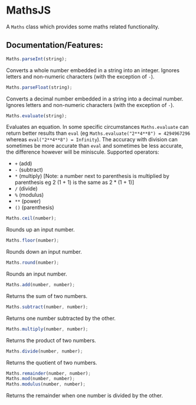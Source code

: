 # MathsJS
A `Maths` class which provides some maths related functionality.

## Documentation/Features:
```js
Maths.parseInt(string);
```
Converts a whole number embedded in a string into an integer. Ignores letters and non-numeric characters (with the exception of `-`).

```js
Maths.parseFloat(string);
```
Converts a decimal number embedded in a string into a decimal number. Ignores letters and non-numeric characters (with the exception of `-`).

```js
Maths.evaluate(string);
```
Evaluates an equation. In some specific circumstances `Maths.evaluate` can return better results than `eval` (eg `Maths.evaluate("2**4**8") = 4294967296` whereas `eval("2**4**8") = Infinity`). The accuracy with division can sometimes be more accurate than `eval` and sometimes be less accurate, the difference however will be miniscule.
Supported operators:
- `+` (add)
- `-` (subtract)
- `*` (multiply) [Note: a number next to parenthesis is multiplied by parenthesis eg 2 (1 + 1) is the same as 2 * (1 + 1)]
- `/` (divide)
- `%` (modulus)
- `**` (power)
- `()` (parenthesis)

```js
Maths.ceil(number);
```
Rounds up an input number.

```js
Maths.floor(number);
```
Rounds down an input number.

```js
Maths.round(number);
```
Rounds an input number.

```js
Maths.add(number, number);
```
Returns the sum of two numbers.

```js
Maths.subtract(number, number);
```
Returns one number subtracted by the other.

```js
Maths.multiply(number, number);
```
Returns the product of two numbers.

```js
Maths.divide(number, number);
```
Returns the quotient of two numbers.

```js
Maths.remainder(number, number);
Maths.mod(number, number);
Maths.modulus(number, number);
```
Returns the remainder when one number is divided by the other.
